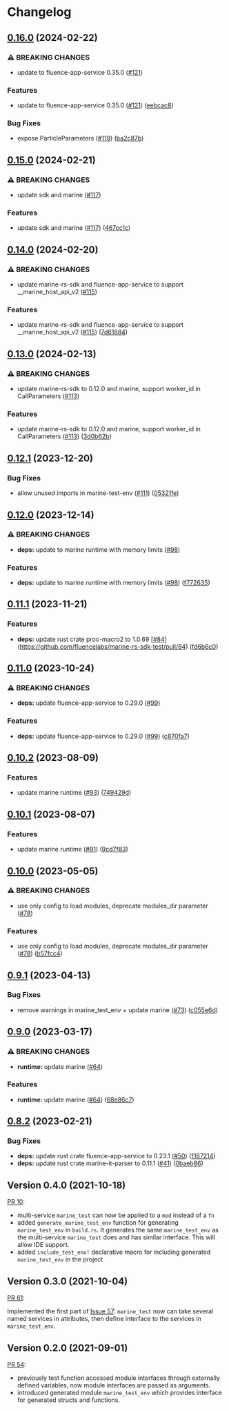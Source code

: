 # Changelog

## [0.16.0](https://github.com/fluencelabs/marine-rs-sdk-test/compare/marine-rs-sdk-test-v0.15.0...marine-rs-sdk-test-v0.16.0) (2024-02-22)


### ⚠ BREAKING CHANGES

* update to fluence-app-service 0.35.0 ([#121](https://github.com/fluencelabs/marine-rs-sdk-test/issues/121))

### Features

* update to fluence-app-service 0.35.0 ([#121](https://github.com/fluencelabs/marine-rs-sdk-test/issues/121)) ([eebcac8](https://github.com/fluencelabs/marine-rs-sdk-test/commit/eebcac8223df06d6d27ec1a3605286c27448bfac))


### Bug Fixes

* expose ParticleParameters ([#119](https://github.com/fluencelabs/marine-rs-sdk-test/issues/119)) ([ba2c87b](https://github.com/fluencelabs/marine-rs-sdk-test/commit/ba2c87bab6e4b0adee6f30143050b228a6bef923))

## [0.15.0](https://github.com/fluencelabs/marine-rs-sdk-test/compare/marine-rs-sdk-test-v0.14.0...marine-rs-sdk-test-v0.15.0) (2024-02-21)


### ⚠ BREAKING CHANGES

* update sdk and marine ([#117](https://github.com/fluencelabs/marine-rs-sdk-test/issues/117))

### Features

* update sdk and marine ([#117](https://github.com/fluencelabs/marine-rs-sdk-test/issues/117)) ([467cc1c](https://github.com/fluencelabs/marine-rs-sdk-test/commit/467cc1c1ef3e5abd42670c686022f3b2c688c5c3))

## [0.14.0](https://github.com/fluencelabs/marine-rs-sdk-test/compare/marine-rs-sdk-test-v0.13.0...marine-rs-sdk-test-v0.14.0) (2024-02-20)


### ⚠ BREAKING CHANGES

* update marine-rs-sdk and fluence-app-service to support __marine_host_api_v2 ([#115](https://github.com/fluencelabs/marine-rs-sdk-test/issues/115))

### Features

* update marine-rs-sdk and fluence-app-service to support __marine_host_api_v2 ([#115](https://github.com/fluencelabs/marine-rs-sdk-test/issues/115)) ([7d61884](https://github.com/fluencelabs/marine-rs-sdk-test/commit/7d6188418832cbae14623f687fc03d577fcad191))

## [0.13.0](https://github.com/fluencelabs/marine-rs-sdk-test/compare/marine-rs-sdk-test-v0.12.1...marine-rs-sdk-test-v0.13.0) (2024-02-13)


### ⚠ BREAKING CHANGES

* update marine-rs-sdk to 0.12.0 and marine, support worker_id in CallParameters ([#113](https://github.com/fluencelabs/marine-rs-sdk-test/issues/113))

### Features

* update marine-rs-sdk to 0.12.0 and marine, support worker_id in CallParameters ([#113](https://github.com/fluencelabs/marine-rs-sdk-test/issues/113)) ([3d0b62b](https://github.com/fluencelabs/marine-rs-sdk-test/commit/3d0b62bc93e2484dc6b1f33c2fa3a2acc66932f6))

## [0.12.1](https://github.com/fluencelabs/marine-rs-sdk-test/compare/marine-rs-sdk-test-v0.12.0...marine-rs-sdk-test-v0.12.1) (2023-12-20)


### Bug Fixes

* allow unused imports in marine-test-env ([#111](https://github.com/fluencelabs/marine-rs-sdk-test/issues/111)) ([05321fe](https://github.com/fluencelabs/marine-rs-sdk-test/commit/05321fe7b0e09fd95f2b190e08a10fb278f83779))

## [0.12.0](https://github.com/fluencelabs/marine-rs-sdk-test/compare/marine-rs-sdk-test-v0.11.1...marine-rs-sdk-test-v0.12.0) (2023-12-14)


### ⚠ BREAKING CHANGES

* **deps:** update to marine runtime with memory limits ([#98](https://github.com/fluencelabs/marine-rs-sdk-test/issues/98))

### Features

* **deps:** update to marine runtime with memory limits ([#98](https://github.com/fluencelabs/marine-rs-sdk-test/issues/98)) ([f772635](https://github.com/fluencelabs/marine-rs-sdk-test/commit/f772635ccc24f81d1e82da733324e98eebd454c7))

## [0.11.1](https://github.com/fluencelabs/marine-rs-sdk-test/compare/marine-rs-sdk-test-v0.11.0...marine-rs-sdk-test-v0.11.1) (2023-11-21)


### Features

* **deps:** update rust crate proc-macro2 to 1.0.69 [[#84](https://github.com/fluencelabs/marine-rs-sdk-test/issues/84)](https://github.com/fluencelabs/marine-rs-sdk-test/pull/84) ([fd6b6c0](https://github.com/fluencelabs/marine-rs-sdk-test/commit/fd6b6c0d52e787f5c443c826e3573b4b088d6271))

## [0.11.0](https://github.com/fluencelabs/marine-rs-sdk-test/compare/marine-rs-sdk-test-v0.10.2...marine-rs-sdk-test-v0.11.0) (2023-10-24)


### ⚠ BREAKING CHANGES

* **deps:** update fluence-app-service to 0.29.0 ([#99](https://github.com/fluencelabs/marine-rs-sdk-test/issues/99))

### Features

* **deps:** update fluence-app-service to 0.29.0 ([#99](https://github.com/fluencelabs/marine-rs-sdk-test/issues/99)) ([c870fa7](https://github.com/fluencelabs/marine-rs-sdk-test/commit/c870fa7716c77f8ff68b031275fd999726ef1ffd))

## [0.10.2](https://github.com/fluencelabs/marine-rs-sdk-test/compare/marine-rs-sdk-test-v0.10.1...marine-rs-sdk-test-v0.10.2) (2023-08-09)


### Features

* update marine runtime ([#93](https://github.com/fluencelabs/marine-rs-sdk-test/issues/93)) ([749429d](https://github.com/fluencelabs/marine-rs-sdk-test/commit/749429ddcbc890808a20235530ddd32e61d4dd5d))

## [0.10.1](https://github.com/fluencelabs/marine-rs-sdk-test/compare/marine-rs-sdk-test-v0.10.0...marine-rs-sdk-test-v0.10.1) (2023-08-07)


### Features

* update marine runtime ([#91](https://github.com/fluencelabs/marine-rs-sdk-test/issues/91)) ([9cd7f83](https://github.com/fluencelabs/marine-rs-sdk-test/commit/9cd7f834cb6648973a2cf49efb88e5df594930c2))

## [0.10.0](https://github.com/fluencelabs/marine-rs-sdk-test/compare/marine-rs-sdk-test-v0.9.1...marine-rs-sdk-test-v0.10.0) (2023-05-05)


### ⚠ BREAKING CHANGES

* use only config to load modules, deprecate modules_dir parameter ([#78](https://github.com/fluencelabs/marine-rs-sdk-test/issues/78))

### Features

* use only config to load modules, deprecate modules_dir parameter ([#78](https://github.com/fluencelabs/marine-rs-sdk-test/issues/78)) ([b57fcc4](https://github.com/fluencelabs/marine-rs-sdk-test/commit/b57fcc4ab1b06396e3c3f28a8aa3a7157c98a71e))

## [0.9.1](https://github.com/fluencelabs/marine-rs-sdk-test/compare/marine-rs-sdk-test-v0.9.0...marine-rs-sdk-test-v0.9.1) (2023-04-13)


### Bug Fixes

* remove warnings in marine_test_env + update marine ([#73](https://github.com/fluencelabs/marine-rs-sdk-test/issues/73)) ([c055e6d](https://github.com/fluencelabs/marine-rs-sdk-test/commit/c055e6de90d139e4dffad258af7512ae50483d91))

## [0.9.0](https://github.com/fluencelabs/marine-rs-sdk-test/compare/marine-rs-sdk-test-v0.8.2...marine-rs-sdk-test-v0.9.0) (2023-03-17)


### ⚠ BREAKING CHANGES

* **runtime:** update marine ([#64](https://github.com/fluencelabs/marine-rs-sdk-test/issues/64))

### Features

* **runtime:** update marine ([#64](https://github.com/fluencelabs/marine-rs-sdk-test/issues/64)) ([68e86c7](https://github.com/fluencelabs/marine-rs-sdk-test/commit/68e86c7bdb1ddc69d562bbd34b3f8d94de902bd5))

## [0.8.2](https://github.com/fluencelabs/marine-rs-sdk-test/compare/marine-rs-sdk-test-v0.8.1...marine-rs-sdk-test-v0.8.2) (2023-02-21)


### Bug Fixes

* **deps:** update rust crate fluence-app-service to 0.23.1 ([#50](https://github.com/fluencelabs/marine-rs-sdk-test/issues/50)) ([1167214](https://github.com/fluencelabs/marine-rs-sdk-test/commit/11672142621d79293ec17f6ae56e4d48fc4ec835))
* **deps:** update rust crate marine-it-parser to 0.11.1 ([#41](https://github.com/fluencelabs/marine-rs-sdk-test/issues/41)) ([0baeb86](https://github.com/fluencelabs/marine-rs-sdk-test/commit/0baeb863cc066cb5efb72e28986aac1408e08c9b))

## Version 0.4.0 (2021-10-18)
[PR 10](https://github.com/fluencelabs/marine-rs-sdk-test/pull/10):
- multi-service `marine_test` can now be applied to a `mod` instead of a `fn`
- added `generate_marine_test_env` function for generating `marine_test_env` in `build.rs`. It generates the same `marine_test_env` as the multi-service `marine_test` does and has similar interface. This will allow IDE support.
- added `include_test_env!` declarative macro for including generated `marine_test_env` in the project

## Version 0.3.0 (2021-10-04)
[PR 61](https://github.com/fluencelabs/marine-rs-sdk/pull/61):

Implemented the first part of [Issue 57](https://github.com/fluencelabs/marine-rs-sdk/issues/57): `marine_test` now can take several named services in attributes, then define interface to the services in `marine_test_env`.

## Version 0.2.0 (2021-09-01)
[PR 54](https://github.com/fluencelabs/marine-rs-sdk/pull/54):
- previously test function accessed module interfaces through externally defined variables, now module interfaces are passed as arguments.
- introduced generated module `marine_test_env` which provides interface for generated structs and functions.
